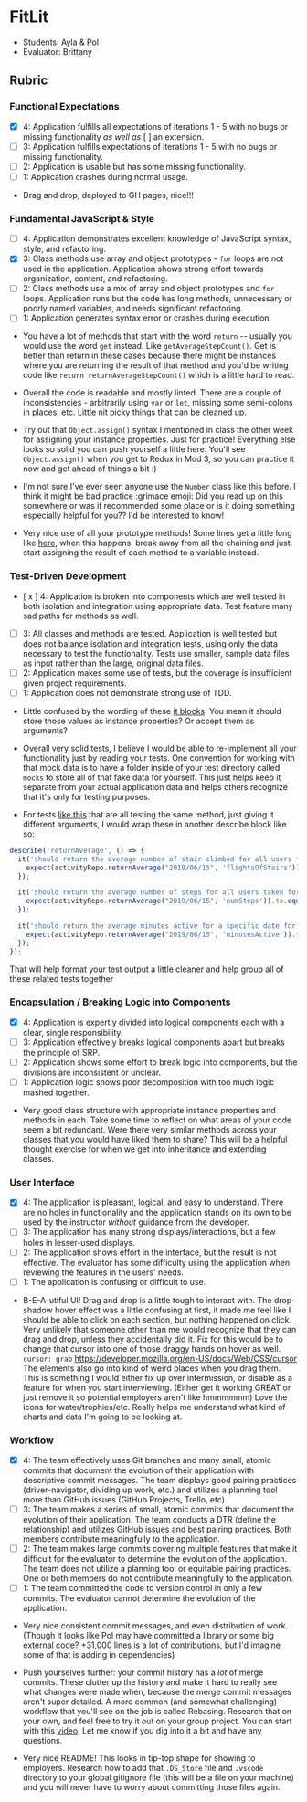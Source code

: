 # FitLit
* Students: Ayla & Pol
* Evaluator: Brittany

## Rubric

### Functional Expectations
* [x] 4: Application fulfills all expectations of iterations 1 - 5 with no bugs or missing functionality *as well as* [ ] an extension.
* [ ] 3: Application fulfills expectations of iterations 1 - 5 with no bugs or missing functionality.
* [ ] 2: Application is usable but has some missing functionality.
* [ ] 1: Application crashes during normal usage.

* Drag and drop, deployed to GH pages, nice!!!

### Fundamental JavaScript & Style
* [ ] 4: Application demonstrates excellent knowledge of JavaScript syntax, style, and refactoring.
* [x] 3: Class methods use array and object prototypes - `for` loops are not used in the application. Application shows strong effort towards organization, content, and refactoring. 
* [ ] 2: Class methods use a mix of array and object prototypes and `for` loops. Application runs but the code has long methods, unnecessary or poorly named variables, and needs significant refactoring.
* [ ] 1: Application generates syntax error or crashes during execution.

* You have a lot of methods that start with the word `return` -- usually you would use the word `get` instead. Like `getAverageStepCount()`. Get is better than return in these cases because there might be instances where you are returning the result of that method and you'd be writing code like `return returnAverageStepCount()` which is a little hard to read.

* Overall the code is readable and mostly linted. There are a couple of inconsistencies - arbitrarily using `var` or `let`, missing some semi-colons in places, etc. Little nit picky things that can be cleaned up. 


* Try out that `Object.assign()` syntax I mentioned in class the other week for assigning your instance properties. Just for practice! Everything else looks so solid you can push yourself a little here. You'll see `Object.assign()` when you get to Redux in Mod 3, so you can practice it now and get ahead of things a bit :) 

* I'm not sure I've ever seen anyone use the `Number` class like [this](https://github.com/posi7790/fitlit/blob/master/src/ActivityRepo.js#L10) before. I think it might be bad practice :grimace emoji:  Did you read up on this somewhere or was it recommended some place or is it doing something especially helpful for you?? I'd be interested to know!

* Very nice use of all your prototype methods! Some lines get a little long like [here](https://github.com/posi7790/fitlit/blob/master/src/SleepRepo.js#L53), when this happens, break away from all the chaining and just start assigning the result of each method to a variable instead.

### Test-Driven Development
* [ x ] 4: Application is broken into components which are well tested in both isolation and integration using appropriate data. Test feature many sad paths for methods as well.
* [ ] 3: All classes and methods are tested. Application is well tested but does not balance isolation and integration tests, using only the data necessary to test the functionality. Tests use smaller, sample data files as input rather than the large, original data files.
* [ ] 2: Application makes some use of tests, but the coverage is insufficient given project requirements.
* [ ] 1: Application does not demonstrate strong use of TDD.

* Little confused by the wording of these [it blocks](https://github.com/posi7790/fitlit/blob/master/test/Sleep-test.js#L28-L33). You mean it should store those values as instance properties? Or accept them as arguments?

* Overall very solid tests, I believe I would be able to re-implement all your functionality just by reading your tests. One convention for working with that mock data is to have a folder inside of your test directory called `mocks` to store all of that fake data for yourself. This just helps keep it separate from your actual application data and helps others recognize that it's only for testing purposes. 


* For tests [like this](https://github.com/posi7790/fitlit/blob/master/test/ActivityRepo-test.js#L20-L30) that are all testing the same method, just giving it different arguments, I would wrap these in another describe block like so:

```js
describe('returnAverage', () => {
  it('should return the average number of stair climbed for all users for a specific date', () => {
    expect(activityRepo.returnAverage("2019/06/15", 'flightsOfStairs')).to.equal(21);
  });

  it('should return the average number of steps for all users taken for a specific date', () => {
    expect(activityRepo.returnAverage("2019/06/15", 'numSteps')).to.equal(6027);
  });

  it('should return the average minutes active for a specific date for all users', () => {
    expect(activityRepo.returnAverage("2019/06/15", 'minutesActive')).to.equal(144);
  });
});
```

That will help format your test output a little cleaner and help group all of these related tests together 

### Encapsulation / Breaking Logic into Components
* [x] 4: Application is expertly divided into logical components each with a clear, single responsibility.
* [ ] 3: Application effectively breaks logical components apart but breaks the principle of SRP.
* [ ] 2: Application shows some effort to break logic into components, but the divisions are inconsistent or unclear.
* [ ] 1: Application logic shows poor decomposition with too much logic mashed together.

* Very good class structure with appropriate instance properties and methods in each. Take some time to reflect on what areas of your code seem a bit redundant. Were there very similar methods across your classes that you would have liked them to share? This will be a helpful thought exercise for when we get into inheritance and extending classes.


### User Interface
* [x] 4: The application is pleasant, logical, and easy to understand. There are no holes in functionality and the application stands on its own to be used by the instructor _without_ guidance from the developer.
* [ ] 3: The application has many strong displays/interactions, but a few holes in lesser-used displays.
* [ ] 2: The application shows effort in the interface, but the result is not effective. The evaluator has some difficulty using the application when reviewing the features in the users' needs.
* [ ] 1: The application is confusing or difficult to use.

* B-E-A-utiful UI! Drag and drop is a little tough to interact with. The drop-shadow hover effect was a little confusing at first, it made me feel like I should be able to click on each section, but nothing happened on click. Very unlikely that someone other than me would recognize that they can drag and drop, unless they accidentally did it. Fix for this would be to change that cursor into one of those draggy hands on hover as well. `cursor: grab` https://developer.mozilla.org/en-US/docs/Web/CSS/cursor The elements also go into kind of weird places when you drag them. This is something I would either fix up over intermission, or disable as a feature for when you start interviewing. (Either get it working GREAT or just remove it so potential employers aren't like hmmmmmm) Love the icons for water/trophies/etc. Really helps me understand what kind of charts and data I'm going to be looking at.

### Workflow
* [x] 4: The team effectively uses Git branches and many small, atomic commits that document the evolution of their application with descriptive commit messages. The team displays good pairing practices (driver-navigator, dividing up work, etc.) and utilizes a planning tool more than GitHub issues (GitHub Projects, Trello, etc).
* [ ] 3: The team makes a series of small, atomic commits that document the evolution of their application. The team conducts a DTR (define the relationship) and utilizes GitHub issues and best pairing practices. Both members contribute meaningfully to the application.
* [ ] 2: The team makes large commits covering multiple features that make it difficult for the evaluator to determine the evolution of the application. The team does not utilize a planning tool or equitable pairing practices. One or both members do not contribute meaningfully to the application.
* [ ] 1: The team committed the code to version control in only a few commits. The evaluator cannot determine the evolution of the application.

* Very nice consistent commit messages, and even distribution of work. (Though it looks like Pol may have committed a library or some big external code? +31,000 lines is a lot of contributions, but I'd imagine some of that is adding in dependencies)

* Push yourselves further: your commit history has a *lot* of merge commits. These clutter up the history and make it hard to really see what changes were made when, because the merge commit messages aren't super detailed. A more common (and somewhat challenging) workflow that you'll see on the job is called Rebasing. Research that on your own, and feel free to try it out on your group project. You can start with this [video](https://www.youtube.com/watch?v=CRlGDDprdOQ). Let me know if you dig into it a bit and have any questions.

* Very nice README! This looks in tip-top shape for showing to employers. Research how to add that `.DS_Store` file and `.vscode` directory to your global gitignore file (this will be a file on your machine) and you will never have to worry about committing those files again.